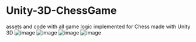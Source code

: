 # Unity-3D-ChessGame
assets and code with all game logic implemented for Chess made with Unity 3D
![image](https://user-images.githubusercontent.com/59046325/139514752-9692e046-08bc-4e82-ad03-9fd04e621965.png)
![image](https://user-images.githubusercontent.com/59046325/139514762-c51bc899-c4b9-4395-aa19-8e58a9f8c506.png)
![image](https://user-images.githubusercontent.com/59046325/139514768-9f9fd880-ca6c-4de1-b047-9a979e7fcec8.png)
![image](https://user-images.githubusercontent.com/59046325/139514775-de6144f6-fb8d-46b9-bea7-d89d57553c05.png)

